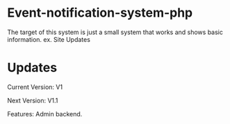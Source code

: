 # Event-notification-system-php
The target of this system is just a small system that works and shows basic information.
ex. Site Updates

# Updates
Current Version: V1

Next Version: V1.1

Features: Admin backend.
